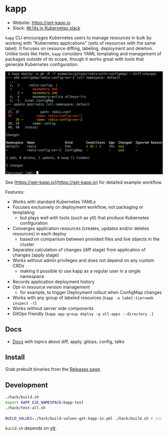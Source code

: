 # kapp

- Website: https://get-kapp.io
- Slack: [#k14s in Kubernetes slack](https://slack.kubernetes.io)

`kapp` CLI encourages Kubernetes users to manage resources in bulk by working with "Kubernetes applications" (sets of resources with the same label). It focuses on resource diffing, labeling, deployment and deletion. Unlike tools like Helm, `kapp` considers YAML templating and management of packages outside of its scope, though it works great with tools that generate Kubernetes configuration.

![](docs/kapp-deploy-screenshot.png)

See [https://get-kapp.io](https://get-kapp.io) for detailed example workflow.

Features:

- Works with standard Kubernetes YAMLs
- Focuses exclusively on deployment workflow, not packaging or templating
  - but plays well with tools (such as ytt) that produce Kubernetes configuration
- Converges application resources (creates, updates and/or deletes resources) in each deploy
  - based on comparison between provided files and live objects in the cluster
- Separates calculation of changes (diff stage) from application of changes (apply stage)
- Works without admin privileges and does not depend on any custom CRDs
  - making it possible to use kapp as a regular user in a single namespace
- Records application deployment history
- Opt-in resource version management
  - for example, to trigger Deployment rollout when ConfigMap changes
- Works with any group of labeled resources (`kapp -a label:tier=web inspect -t`)
- Works without server side components
- GitOps friendly (`kapp app-group deploy -g all-apps --directory .`)

## Docs

- [Docs](docs/README.md) with topics about diff, apply, gitops, config, talks

## Install

Grab prebuilt binaries from the [Releases page](https://github.com/k14s/kapp/releases).

## Development

```bash
./hack/build.sh
export KAPP_E2E_NAMESPACE=kapp-test
./hack/test-all.sh

BUILD_VALUES=./hack/build-values-get-kapp-io.yml ./hack/build.sh # includes goog analytics
```

`build.sh` depends on [ytt](https://github.com/k14s/ytt).
